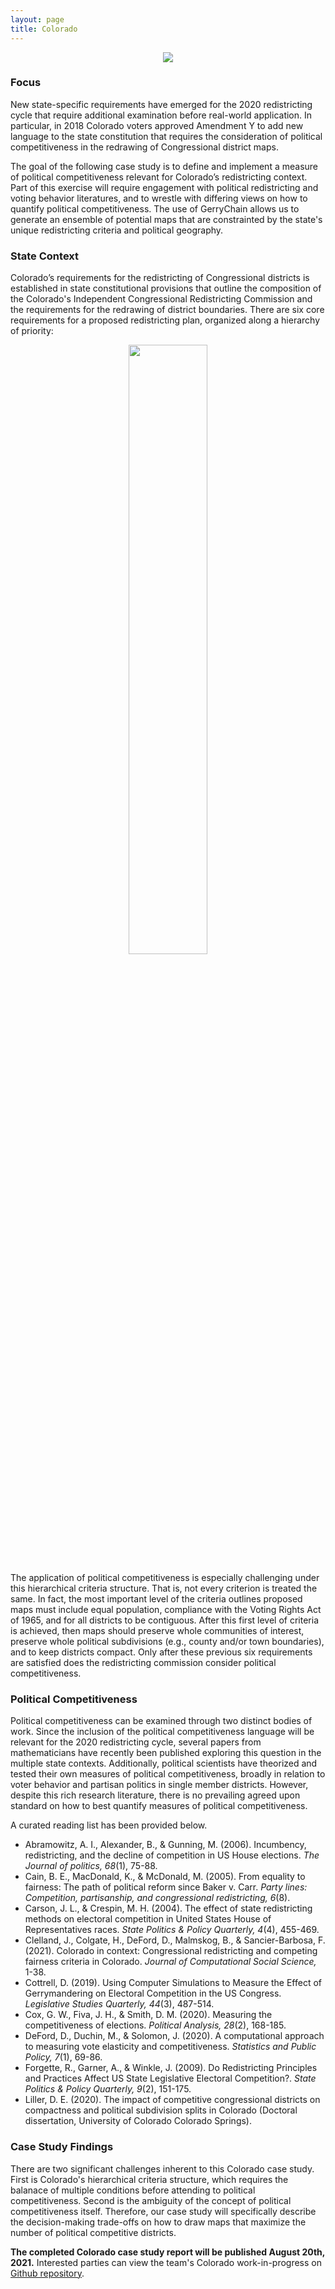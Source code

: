 ```yaml
---
layout: page
title: Colorado
---
```


<center><img src="{{ site.url }}{{ site.baseurl }}/assets/img/co_2012_dualgraph.png"></center>

### Focus

New state-specific requirements have emerged for the 2020 redistricting cycle that require additional examination before real-world application. In particular, in 2018 Colorado voters approved Amendment Y to add new language to the state constitution that requires the consideration of political competitiveness in the redrawing of Congressional district maps.  

The goal of the following case study is to define and implement a measure of political competitiveness relevant for Colorado’s redistricting context. Part of this exercise will require  engagement with political redistricting and voting behavior literatures, and to wrestle with differing views on how to quantify political competitiveness. The use of GerryChain allows us to generate an ensemble of potential maps that are constrainted by the state's unique redistricting criteria and political geography.

### State Context

Colorado’s requirements for the redistricting of Congressional districts is established in state constitutional provisions that outline the composition of the Colorado's Independent Congressional Redistricting Commission and the requirements for the redrawing of district boundaries. There are six core requirements for a proposed redistricting plan, organized along a hierarchy of priority:

<center><img src="{{ site.url }}{{ site.baseurl }}/assets/img/co_criteria.png" width="50%" height="50%"></center>

The application of political competitiveness is especially challenging under this hierarchical criteria structure. That is, not every criterion is treated the same. In fact, the most important level of the criteria outlines proposed maps must include equal population, compliance with the Voting Rights Act of 1965, and for all districts to be contiguous. After this first level of criteria is achieved, then maps should preserve whole communities of interest, preserve whole political subdivisions (e.g., county and/or town boundaries), and to keep districts compact. Only after these previous six requirements are satisfied does the redistricting commission consider political competitiveness.

### Political Competitiveness

Political competitiveness can be examined through two distinct bodies of work. Since the inclusion of the political competitiveness language will be relevant for the 2020 redistricting cycle, several papers from mathematicians have recently been published exploring this question in the multiple state contexts. Additionally, political scientists have theorized and tested their own measures of political competitiveness, broadly in relation to voter behavior and partisan politics in single member districts. However, despite this rich research literature, there is no prevailing agreed upon standard on how to best quantify measures of political competitiveness. 

A curated reading list has been provided below. 

- Abramowitz, A. I., Alexander, B., & Gunning, M. (2006). Incumbency, redistricting, and the decline of competition in US House elections. *The Journal of politics, 68*(1), 75-88.
- Cain, B. E., MacDonald, K., & McDonald, M. (2005). From equality to fairness: The path of political reform since Baker v. Carr. *Party lines: Competition, partisanship, and congressional redistricting, 6*(8).
- Carson, J. L., & Crespin, M. H. (2004). The effect of state redistricting methods on electoral competition in United States House of Representatives races. *State Politics & Policy Quarterly, 4*(4), 455-469.
- Clelland, J., Colgate, H., DeFord, D., Malmskog, B., & Sancier-Barbosa, F. (2021). Colorado in context: Congressional redistricting and competing fairness criteria in Colorado. *Journal of Computational Social Science,* 1-38.
- Cottrell, D. (2019). Using Computer Simulations to Measure the Effect of Gerrymandering on Electoral Competition in the US Congress. *Legislative Studies Quarterly, 44*(3), 487-514.
- Cox, G. W., Fiva, J. H., & Smith, D. M. (2020). Measuring the competitiveness of elections. *Political Analysis, 28*(2), 168-185.
- DeFord, D., Duchin, M., & Solomon, J. (2020). A computational approach to measuring vote elasticity and competitiveness. *Statistics and Public Policy, 7*(1), 69-86.
- Forgette, R., Garner, A., & Winkle, J. (2009). Do Redistricting Principles and Practices Affect US State Legislative Electoral Competition?. *State Politics & Policy Quarterly, 9*(2), 151-175.
- Liller, D. E. (2020). The impact of competitive congressional districts on compactness and political subdivision splits in Colorado (Doctoral dissertation, University of Colorado Colorado Springs). 

### Case Study Findings

There are two significant challenges inherent to this Colorado case study. First is Colorado's hierarchical criteria structure, which requires the balanace of multiple conditions before attending to political competitiveness. Second is the ambiguity of the concept of political competitiveness itself. Therefore, our case study will specifically describe the decision-making trade-offs on how to draw maps that maximize the number of political competitive districts.

<b>The completed Colorado case study report will be published August 20th, 2021.</b> Interested parties can view the team's Colorado work-in-progress on [Github repository](https://github.com/uwescience/dssg2021-redistricting).

